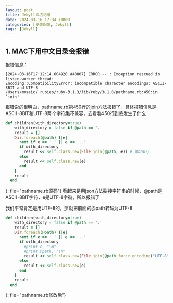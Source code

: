 ```yaml
---
layout: post
title: Jekyll踩坑记录
date: 2024-03-16 17:34 +0800
categories: [安装配置, Jekyll]
tags: [Jekyll]
---
```


## 1. MAC下用中文目录会报错
报错信息：
```shell
[2024-03-16T17:12:14.604920 #48807] ERROR -- : Exception rescued in listen-worker_thread:
Encoding::CompatibilityError: incompatible character encodings: ASCII-8BIT and UTF-8
/Users/mosaic/.rubies/ruby-3.1.3/lib/ruby/3.1.0/pathname.rb:450:in `join'
```
报错说的很明白，pathname.rb第450行的join方法报错了，具体报错信息是ASCII-8BIT和UTF-8两个字符集不兼容，去看看450行到底发生了什么
```ruby
def children(with_directory=true)
    with_directory = false if @path == '.'
    result = []
    Dir.foreach(@path) {|e|
      next if e == '.' || e == '..'
      if with_directory
        result << self.class.new(File.join(@path, e)) # 第450行
      else
        result << self.class.new(e)
      end
    }
    result
  end
```
{: file="pathname.rb源码"}
看起来是用json方法拼接字符串的时候，@path是ASCII-8BIT字符，e是UTF-8字符，所以报错了

我们平常肯定是用UTF-8的，那就把前面的@path转码为UTF-8
```ruby
def children(with_directory=true)
    with_directory = false if @path == '.'
    result = []
    Dir.foreach(@path) {|e|
      next if e == '.' || e == '..'
      if with_directory
        #print e, "\n"
        #print @path, "\n"
        result << self.class.new(File.join(@path.force_encoding("UTF-8"), e))
      else
        result << self.class.new(e)
      end
    }
    result
  end
```
{: file="pathname.rb修改后"}

